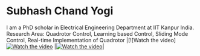# Subhash Chand Yogi

I am a PhD scholar in Electrical Engineering Department at IIT Kanpur India.
Research Area: Quadrotor Control, Learning based Control, Sliding Mode Control, Real-time Implementation of Quadrotor
|[![Watch the video][![Watch the video](https://github.com/subyogi/scyogi.github.io/assets/44064428/96c02043-acac-4f26-ac3c-acc4ae4cb77b)](https://youtu.be/_7ROiVev46E) |[![Watch the video](https://github.com/subyogi/scyogi.github.io/assets/44064428/96c02043-acac-4f26-ac3c-acc4ae4cb77b)](https://youtu.be/_7ROiVev46E)|
